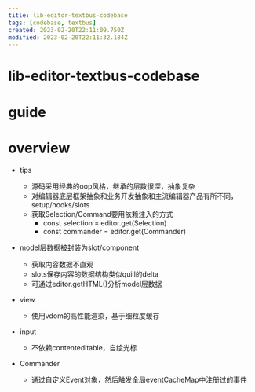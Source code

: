 ```yaml
---
title: lib-editor-textbus-codebase
tags: [codebase, textbus]
created: 2023-02-20T22:11:09.750Z
modified: 2023-02-20T22:11:32.184Z
---
```


# lib-editor-textbus-codebase

# guide

# overview
- tips
  - 源码采用经典的oop风格，继承的层数很深，抽象复杂
  - 对编辑器底层框架抽象和业务开发抽象和主流编辑器产品有所不同，setup/hooks/slots
  - 获取Selection/Command要用依赖注入的方式 
    - const selection = editor.get(Selection)
    - const commander = editor.get(Commander)

- model层数据被封装为slot/component
  - 获取内容数据不直观
  - slots保存内容的数据结构类似quill的delta
  - 可通过editor.getHTML()分析model层数据

- view
  - 使用vdom的高性能渲染，基于细粒度缓存

- input
  - 不依赖contenteditable，自绘光标

- Commander
  - 通过自定义Event对象，然后触发全局eventCacheMap中注册过的事件
